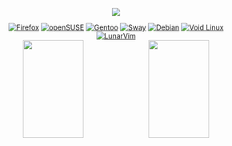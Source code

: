 <p align="center">
  <img src="https://readme-typing-svg.herokuapp.com?font=Roboto&color=%23F75C7E&size=25&center=true&vCenter=true&width=450&lines=Olá,+sou+Akil;">
</p>

<div align="center">
  <a href="https://github.com/Akil-1/Firafox--CSS"><img src="https://img.shields.io/badge/Firefox-FF7139?style=for-the-badge&logo=Firefox&logoColor=white&labelColor=black" alt="Firefox"/></a>
  <a href="#"><img src="https://img.shields.io/badge/SUSE-0C322C?style=for-the-badge&logo=SUSE&logoColor=white&labelColor=black" alt="openSUSE" /></a>
  <a href="#"><img src="https://img.shields.io/badge/Gentoo-54487A?style=for-the-badge&logo=gentoo&logoColor=white&labelColor=black" alt="Gentoo" /></a>
  <a href="#"><img src="https://img.shields.io/badge/SWAY-6EBE92?style=for-the-badge&logo=Linux&logoColor=white&labelColor=black" alt="Sway"/></a>
  <a href="#"><img src="https://img.shields.io/badge/Debian-A81D33?style=for-the-badge&logo=debian&logoColor=white&labelColor=black" alt="Debian" /></a>
  <a href="#"><img src="https://img.shields.io/badge/Void_Linux-4E9BBA?style=for-the-badge&logo=void-linux&logoColor=white&labelColor=black" alt="Void Linux" /></a>
  <a href="#"><img src="https://img.shields.io/badge/LunarVim-5D5F88?style=for-the-badge&logo=vim&logoColor=white&labelColor=black" alt="LunarVim"/></a>
</div>

<div align="center">
  <img width="49%" height="195px" src="https://github-readme-stats.vercel.app/api?username=Akil-1&show_icons=true&count_private=true&hide_border=true&title_color=ff91a8&icon_color=ff91a8&text_color=c9d1d9&bg_color=0d1117" />
  <img width="49%" height="195px" src="https://github-readme-stats.vercel.app/api/top-langs/?username=Akil-1&layout=compact&hide_border=true&title_color=ff91a8&text_color=c9d1d9&bg_color=0d1117" />
</div>
